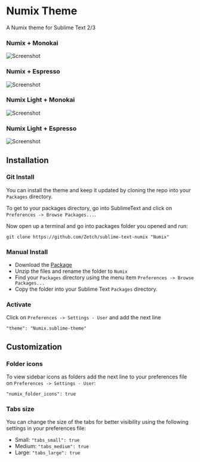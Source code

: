 # Numix Theme

A Numix theme for Sublime Text 2/3

### Numix + Monokai
![Screenshot](https://dl.dropboxusercontent.com/u/1763308/Numix/numix_monokai.png)
### Numix + Espresso
![Screenshot](https://dl.dropboxusercontent.com/u/1763308/Numix/numix_espresso.png)
### Numix Light + Monokai
![Screenshot](https://dl.dropboxusercontent.com/u/1763308/Numix/numix_light_monokai.png)
### Numix Light + Espresso
![Screenshot](https://dl.dropboxusercontent.com/u/1763308/Numix/numix_light_espresso.png)


## Installation

### Git Install
You can install the theme and keep it updated by cloning the repo into your `Packages` directory.

To get to your packages directory, go into SublimeText and click on `Preferences -> Browse Packages...`.

Now open up a terminal and go into packages folder you opened and run:

`git clone https://github.com/Zetch/sublime-text-numix "Numix"`

### Manual Install
* Download the [Package](https://www.test.com)
* Unzip the files and rename the folder to `Numix`
* Find your `Packages` directory using the menu item  `Preferences -> Browse Packages...`
* Copy the folder into your Sublime Text `Packages` directory.

### Activate
Click on `Preferences -> Settings - User` and add the next line
```
"theme": "Numix.sublime-theme"
```

## Customization

### Folder icons
To view sidebar icons as folders add the next line to your preferences file on `Preferences -> Settings - User`:
```
"numix_folder_icons": true
```

### Tabs size
You can change the size of the tabs for better visibility using the following settings in your preferences file:
* Small: `"tabs_small": true`
* Medium: `"tabs_medium": true`
* Large: `"tabs_large": true`

